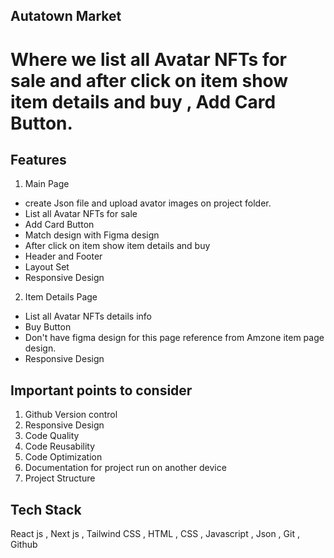 ## Autatown Market

# Where we list all Avatar NFTs for sale and after click on item show item details and buy , Add Card Button.

## Features

1. Main Page

- create Json file and upload avator images on project folder.
- List all Avatar NFTs for sale
- Add Card Button
- Match design with Figma design
- After click on item show item details and buy
- Header and Footer
- Layout Set
- Responsive Design

2. Item Details Page

- List all Avatar NFTs details info
- Buy Button
- Don't have figma design for this page reference from Amzone item page design.
- Responsive Design

## Important points to consider

1. Github Version control
2. Responsive Design
3. Code Quality
4. Code Reusability
5. Code Optimization
6. Documentation for project run on another device
7. Project Structure

## Tech Stack

React js , Next js , Tailwind CSS , HTML , CSS , Javascript , Json , Git , Github
